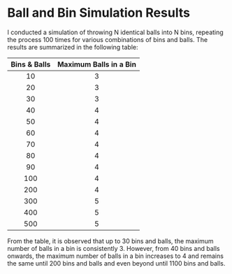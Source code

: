 # Ball and Bin Simulation Results

I conducted a simulation of throwing N identical balls into N bins, repeating the process 100 times for various combinations of bins and balls. The results are summarized in the following table:

| Bins & Balls | Maximum Balls in a Bin |
| :----------: | :--------------------: |
|      10      |           3            |
|      20      |           3            |
|      30      |           3            |
|      40      |           4            |
|      50      |           4            |
|      60      |           4            |
|      70      |           4            |
|      80      |           4            |
|      90      |           4            |
|     100      |           4            |
|     200      |           4            |
|     300      |           5            |
|     400      |           5            |
|     500      |           5            |

From the table, it is observed that up to 30 bins and balls, the maximum number of balls in a bin is consistently 3. However, from 40 bins and balls onwards, the maximum number of balls in a bin increases to 4 and remains the same until 200 bins and balls and even beyond until 1100 bins and balls.
